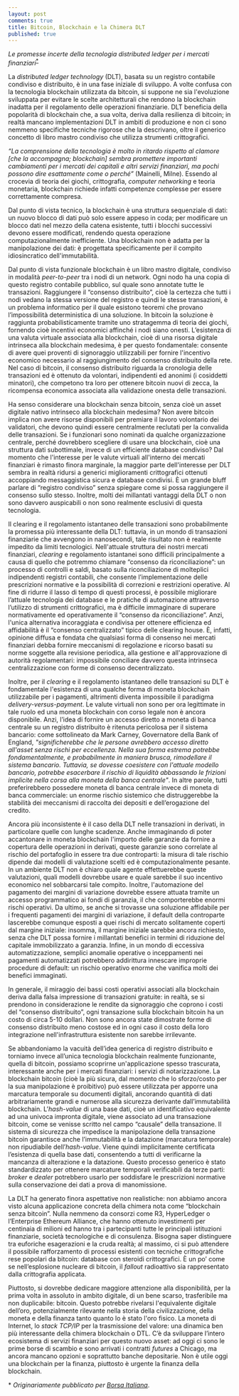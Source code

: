 ```yaml
---
layout: post
comments: true
title: Bitcoin, Blockchain e la Chimera DLT
published: true
---
```


*Le promesse incerte della tecnologia distributed ledger per i mercati finanziari*<sup name="a1">[*](#f1)</sup>

La _distributed ledger technology_ (DLT), basata su un registro contabile condiviso e distribuito, è in una fase iniziale di sviluppo. A volte confusa con la tecnologia blockchain utilizzata da bitcoin, si suppone ne sia l'evoluzione sviluppata per evitare le scelte architetturali che rendono la blockchain inadatta per il regolamento delle operazioni finanziarie. DLT beneficia della popolarità di blockchain che, a sua volta, deriva dalla resilienza di bitcoin; in realtà mancano implementazioni DLT in ambiti di produzione e non ci sono nemmeno specifiche tecniche rigorose che la descrivano, oltre il generico concetto di libro mastro condiviso che utilizza strumenti crittografici.

_“La comprensione della tecnologia è molto in ritardo rispetto al clamore [che la accompagna; blockchain] sembra promettere importanti cambiamenti per i mercati dei capitali e altri servizi finanziari, ma pochi possono dire esattamente come o perché”_ (Mainelli, Milne). Essendo al crocevia di teoria dei giochi, crittografia, _computer networking_ e teoria monetaria, blockchain richiede infatti competenze complesse per essere correttamente compresa.

Dal punto di vista tecnico, la blockchain è una struttura sequenziale di dati: un nuovo blocco di dati può solo essere appeso in coda; per modificare un blocco dati nel mezzo della catena esistente, tutti i blocchi successivi devono essere modificati, rendendo questa operazione computazionalmente inefficiente. Una blockchain non è adatta per la manipolazione dei dati: è progettata specificamente per il compito idiosincratico dell'immutabilità.

Dal punto di vista funzionale blockchain è un libro mastro digitale, condiviso in modalità _peer-to-peer_ tra i nodi di un network. Ogni nodo ha una copia di questo registro contabile pubblico, sul quale sono annotate tutte le transazioni. Raggiungere il “consenso distribuito”, cioè la certezza che tutti i nodi vedano la stessa versione del registro e quindi le stesse transazioni, è un problema informatico per il quale esistono teoremi che provano l’impossibilità deterministica di una soluzione. In bitcoin la soluzione è raggiunta probabilisticamente tramite uno stratagemma di teoria dei giochi, fornendo cioè incentivi economici affinché i nodi siano onesti. L’esistenza di una valuta virtuale associata alla blockchain, cioè di una risorsa digitale intrinseca alla blockchain medesima, è per questo fondamentale: consente di avere quei proventi di signoraggio utilizzabili per fornire l'incentivo economico necessario al raggiungimento del consenso distribuito della rete. Nel caso di bitcoin, il consenso distribuito riguarda la cronologia delle transazioni ed è ottenuto da volontari, indipendenti ed anonimi (i cosiddetti minatori), che competono tra loro per ottenere bitcoin nuovi di zecca, la ricompensa economica associata alla validazione onesta delle transazioni.

Ha senso considerare una blockchain senza bitcoin, senza cioè un asset digitale nativo intrinseco alla blockchain medesima? Non avere bitcoin implica non avere risorse disponibili per premiare il lavoro volontario dei validatori, che devono quindi essere centralmente reclutati per la convalida delle transazioni. Se i funzionari sono nominati da qualche organizzazione centrale, perché dovrebbero scegliere di usare una blockchain, cioè una struttura dati subottimale, invece di un efficiente database condiviso? Dal momento che l'interesse per le valute virtuali all'interno dei mercati finanziari è rimasto finora marginale, la maggior parte dell'interesse per DLT sembra in realtà ridursi a generici miglioramenti crittografici ottenuti accoppiando messaggistica sicura e database condivisi. È un grande bluff parlare di “registro condiviso” senza spiegare come si possa raggiungere il consenso sullo stesso. Inoltre, molti dei millantati vantaggi della DLT o non sono davvero auspicabili o non sono realmente esclusivi di questa tecnologia.

Il clearing e il regolamento istantaneo delle transazioni sono probabilmente la promessa più interessante della DLT: tuttavia, in un mondo di transazioni finanziarie che avvengono in nanosecondi, tale risultato non è realmente impedito da limiti tecnologici. Nell'attuale struttura dei nostri mercati finanziari, _clearing_ e regolamento istantanei sono difficili principalmente a causa di quello che potremmo chiamare “consenso da riconciliazione”: un processo di controlli e saldi, basato sulla riconciliazione di molteplici indipendenti registri contabili, che consente l’implementazione delle prescrizioni normative e la possibilità di correzioni e restrizioni operative. Al fine di ridurre il lasso di tempo di questi processi, è possibile migliorare l’attuale tecnologia dei database e le pratiche di automazione attraverso l’utilizzo di strumenti crittografici, ma è difficile immaginare di superare normativamente ed operativamente il “consenso da riconciliazione”. Anzi, l'unica alternativa incoraggiata e condivisa per ottenere efficienza ed affidabilità è il “consenso centralizzato” tipico delle clearing house. È, infatti, opinione diffusa e fondata che qualsiasi forma di consenso nei mercati finanziari debba fornire meccanismi di regolazione e ricorso basati su norme soggette alla revisione periodica, alla gestione e all'approvazione di autorità regolamentari: impossibile conciliare davvero questa intrinseca centralizzazione con forme di consenso decentralizzato.

Inoltre, per il _clearing_ e il regolamento istantaneo delle transazioni su DLT è fondamentale l'esistenza di una qualche forma di moneta blockchain utilizzabile per i pagamenti, altrimenti diventa impossibile il paradigma _delivery-versus-payment_. Le valute virtuali non sono per ora legittimate in tale ruolo ed una moneta blockchain con corso legale non è ancora disponibile. Anzi, l’idea di fornire un accesso diretto a moneta di banca centrale su un registro distribuito è ritenuta pericolosa per il sistema bancario: come sottolineato da Mark Carney, Governatore della Bank of England, _"significherebbe che le persone avrebbero accesso diretto all'asset senza rischi per eccellenza. Nella sua forma estrema potrebbe fondamentalmente, e probabilmente in maniera brusca, rimodellare il sistema bancario. Tuttavia, se dovesse coesistere con l'attuale modello bancario, potrebbe esacerbare il rischio di liquidità abbassando le frizioni implicite nella corsa alla moneta della banca centrale"_. In altre parole, tutti preferirebbero possedere moneta di banca centrale invece di moneta di banca commerciale: un enorme rischio sistemico che distruggerebbe la stabilità dei meccanismi di raccolta dei depositi e dell’erogazione del credito.

Ancora più inconsistente è il caso della DLT nelle transazioni in derivati, in particolare quelle con lunghe scadenze. Anche immaginando di poter accantonare in moneta blockchain l'importo delle garanzie da fornire a copertura delle operazioni in derivati, queste garanzie sono correlate al rischio del portafoglio in essere tra due controparti: la misura di tale rischio dipende dai modelli di valutazione scelti ed è computazionalmente pesante. In un ambiente DLT non è chiaro quale agente effettuerebbe queste valutazioni, quali modelli dovrebbe usare e quale sarebbe il suo incentivo economico nel sobbarcarsi tale compito. Inoltre, l'automazione del pagamento dei margini di variazione dovrebbe essere attuata tramite un accesso programmatico ai fondi di garanzia, il che comporterebbe enormi rischi operativi. Da ultimo, se anche si trovasse una soluzione affidabile per i frequenti pagamenti dei margini di variazione, il default della controparte lascerebbe comunque esposti a quei rischi di mercato solitamente coperti dal margine iniziale: insomma, il margine iniziale sarebbe ancora richiesto, senza che DLT possa fornire i millantati benefici in termini di riduzione del capitale immobilizzato a garanzia. Infine, in un mondo di eccessiva automatizzazione, semplici anomalie operative o inceppamenti nei pagamenti automatizzati potrebbero addirittura innescare improprie procedure di default: un rischio operativo enorme che vanifica molti dei benefici immaginati.

In generale, il miraggio dei bassi costi operativi associati alla blockchain deriva dalla falsa impressione di transazioni gratuite: in realtà, se si prendono in considerazione le rendite da signoraggio che coprono i costi del “consenso distribuito”, ogni transazione sulla blockchain bitcoin ha un costo di circa 5-10 dollari. Non sono ancora state dimostrate forme di consenso distribuito meno costose ed in ogni caso il costo della loro integrazione nell'infrastruttura esistente non sarebbe irrilevante.

Se abbandoniamo la vacuità dell’idea generica di registro distribuito e torniamo invece all’unica tecnologia blockchain realmente funzionante, quella di bitcoin, possiamo scoprirne un'applicazione spesso trascurata, interessante anche per i mercati finanziari: i servizi di notarizzazione. La blockchain bitcoin (cioè la più sicura, dal momento che lo sforzo/costo per la sua manipolazione è proibitivo) può essere utilizzata per apporre una marcatura temporale su documenti digitali, ancorando quantità di dati arbitrariamente grandi e numerose alla sicurezza derivante dall’immutabilità blockchain. L’_hash-value_ di una base dati, cioè un identificativo equivalente ad una univoca impronta digitale, viene associato ad una transazione bitcoin, come se venisse scritto nel campo “causale” della transazione. Il sistema di sicurezza che impedisce la manipolazione della transazione bitcoin garantisce anche l’immutabilità e la datazione (marcatura temporale) non ripudiabile dell’_hash-value_. Viene quindi implicitamente certificata l’esistenza di quella base dati, consentendo a tutti di verificarne la mancanza di alterazione e la datazione. Questo processo generico è stato standardizzato per ottenere marcature temporali verificabili da terze parti: _broker_ e _dealer_ potrebbero usarlo per soddisfare le prescrizioni normative sulla conservazione dei dati a prova di manomissione.

La DLT ha generato finora aspettative non realistiche: non abbiamo ancora visto alcuna applicazione concreta della chimera nota come “blockchain senza bitcoin”. Nulla nemmeno da consorzi come R3, HyperLedger o l’Enterprise Ethereum Alliance, che hanno ottenuto investimenti per centinaia di milioni ed hanno tra i partecipanti tutte le principali istituzioni finanziarie, società tecnologiche e di consulenza. Bisogna saper distinguere tra euforiche esagerazioni e la cruda realtà; al massimo, ci si può attendere il possibile rafforzamento di processi esistenti con tecniche crittografiche rese popolari da bitcoin: database con steroidi crittografici. È un po’ come se nell’esplosione nucleare di bitcoin, il _fallout_ radioattivo sia rappresentato dalla crittografia applicata.

Piuttosto, si dovrebbe dedicare maggiore attenzione alla disponibilità, per la prima volta in assoluto in ambito digitale, di un bene scarso, trasferibile ma non duplicabile: bitcoin. Questo potrebbe rivelarsi l'equivalente digitale dell’oro, potenzialmente rilevante nella storia della civilizzazione, della moneta e della finanza tanto quanto lo è stato l'oro fisico. La moneta di Internet, lo _stack TCP/IP_ per la trasmissione del valore: una dinamica ben più interessante della chimera blockchain o DTL. C’è da sviluppare l’intero ecosistema di servizi finanziari per questo nuovo asset: ad oggi ci sono le prime borse di scambio e sono arrivati i contratti _futures_ a Chicago, ma ancora mancano opzioni e soprattutto banche depositarie. Non è utile oggi una blockchain per la finanza, piuttosto è urgente la finanza della blockchain.

<a name="f1">*</a> _Originariamente pubblicato per [Borsa Italiana](https://www.borsaitaliana.it/borsaitaliana/academy/bitcoin-blockchain-chimera-dlt.htm)_.
